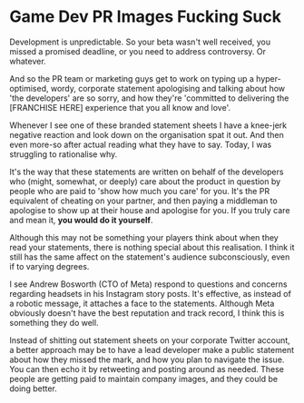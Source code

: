 # Game Dev PR Images Fucking Suck

Development is unpredictable. So your beta wasn't well received, you missed a promised deadline, or you need to address controversy. Or whatever.

And so the PR team or marketing guys get to work on typing up a hyper-optimised, wordy, corporate statement apologising and talking about how 'the developers' are so sorry, and how they're 'committed to delivering the \[FRANCHISE HERE] experience that you all know and love'.

Whenever I see one of these branded statement sheets I have a knee-jerk negative reaction and look down on the organisation spat it out. And then even more-so after actual reading what they have to say. Today, I was struggling to rationalise why.

It's the way that these statements are written on behalf of the developers who (might, somewhat, or deeply) care about the product in question by people who are paid to 'show how much you care' for you. It's the PR equivalent of cheating on your partner, and then paying a middleman to apologise to show up at their house and apologise for you. If you truly care and mean it, **you would do it yourself**.

Although this may not be something your players think about when they read your statements, there is nothing special about this realisation. I think it still has the same affect on the statement's audience subconsciously, even if to varying degrees.

I see Andrew Bosworth (CTO of Meta) respond to questions and concerns regarding headsets in his Instagram story posts. It's effective, as instead of a robotic message, it attaches a face to the statements. Although Meta obviously doesn't have the best reputation and track record, I think this is something they do well.

Instead of shitting out statement sheets on your corporate Twitter account, a better approach may be to have a lead developer make a public statement about how they missed the mark, and how you plan to navigate the issue. You can then echo it by retweeting and posting around as needed. These people are getting paid to maintain company images, and they could be doing better.